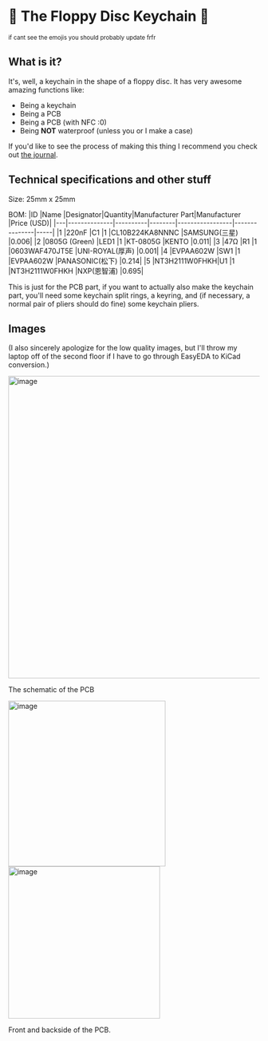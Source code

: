 # 💾 The Floppy Disc Keychain 💾
<sub> if cant see the emojis you should probably update frfr

## What is it?
It's, well, a keychain in the shape of a floppy disc. It has very awesome amazing functions like:
- Being a keychain
- Being a PCB
- Being a PCB (with NFC :0)
- Being **NOT** waterproof (unless you or I make a case)

If you'd like to see the process of making this thing I recommend you check out [the journal](https://github.com/j4y-boi/floppy-disc-keychain/blob/main/JOURNAL.md).

## Technical specifications and other stuff
Size: 25mm x 25mm

BOM:
|ID |Name          |Designator|Quantity|Manufacturer Part|Manufacturer   |Price (USD)|
|---|--------------|----------|--------|-----------------|---------------|-----|
|1  |220nF         |C1        |1       |CL10B224KA8NNNC  |SAMSUNG(三星)    |0.006|
|2  |0805G (Green) |LED1      |1       |KT-0805G         |KENTO          |0.011|
|3  |47Ω           |R1        |1       |0603WAF470JT5E   |UNI-ROYAL(厚声)  |0.001|
|4  |EVPAA602W     |SW1       |1       |EVPAA602W        |PANASONIC(松下)  |0.214|
|5  |NT3H2111W0FHKH|U1        |1       |NT3H2111W0FHKH   |NXP(恩智浦)       |0.695|

This is just for the PCB part, if you want to actually also make the keychain part, you'll need some keychain split rings, a keyring, and (if necessary, a normal pair of pliers should do fine) some keychain pliers.

## Images
(I also sincerely apologize for the low quality images, but I'll throw my laptop off of the second floor if I have to go through EasyEDA to KiCad conversion.)

<img width="602" height="606" alt="image" src="https://github.com/user-attachments/assets/944e015e-8c1c-44e6-8290-82e3451693ba" />

The schematic of the PCB

<img width="315" height="332" alt="image" src="https://github.com/user-attachments/assets/5b06489d-bb5c-4ff5-aa91-0a4f1ec85005" />
<img width="304" height="305" alt="image" src="https://github.com/user-attachments/assets/abf22ebb-2146-49f9-bdba-fbdb1fd155a3" />

Front and backside of the PCB.
